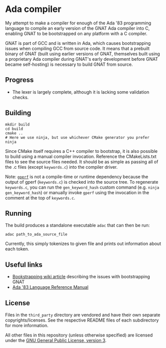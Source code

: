 # Ada compiler

My attempt to make a compiler for enough of the Ada '83 programming language to compile an early version
of the GNAT Ada compiler into C, enabling GNAT to be bootstrapped on any platform with a C compiler.

GNAT is part of GCC and is written in Ada, which causes bootstrapping issues
when compiling GCC from source code. It means that a prebuilt binary of GNAT (built
using earlier versions of GNAT, themselves built using a proprietary Ada compiler
during GNAT's early development before GNAT became self-hosting) is necessary to build
GNAT from source.

## Progress

- The lexer is largely complete, although it is lacking some validation checks.

## Building

    mkdir build
    cd build
    cmake ..
    # Here we use ninja, but use whichever CMake generator you prefer
    ninja

Since CMake itself requires a C++ compiler to bootstrap, it is also possible to build using a manual compiler
invocation. Reference the CMakeLists.txt files to see the source files needed. It should be as simple as passing
all of the .c files (except `keywords.c`) into the compiler driver.

Note: [`gperf`](https://www.gnu.org/software/gperf/) is not a compile-time or runtime dependency because the output of gperf (`keywords.c`) is checked into
the source tree. To regenerate `keywords.c`, you can run the `gen_keyword_hash` custom command (e.g. `ninja gen_keyword_hash`)
or manually invoke `gperf` using the invocation in the comment at the top of `keywords.c`.

## Running

The build produces a standalone executable `adac` that can then be run:

    adac path_to_ada_source_file

Currently, this simply tokenizes to given file and prints out information about each token.

## Useful links

- [Bookstrapping wiki article](https://bootstrapping.miraheze.org/wiki/Bootstrapping_Specific_Languages#Ada_and_SPARK) describing the issues with bootstrapping GNAT
- [Ada '83 Language Reference Manual](http://archive.adaic.com/standards/83lrm/html/ada_lrm.html)

## License

Files in the `third_party` directory are vendored and have their own separate copyrights/licenses. See the respective README
files of each subdirectory for more information.

All other files in this repository (unless otherwise specified) are licensed under the [GNU General Public License, version 3](https://www.gnu.org/licenses/gpl-3.0.html).
